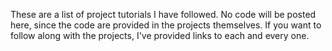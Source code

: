 These are a list of project tutorials I have followed. No code will be posted here, since the code are provided in the projects themselves. If you want to follow along with the projects, I've provided links to each and every one.
